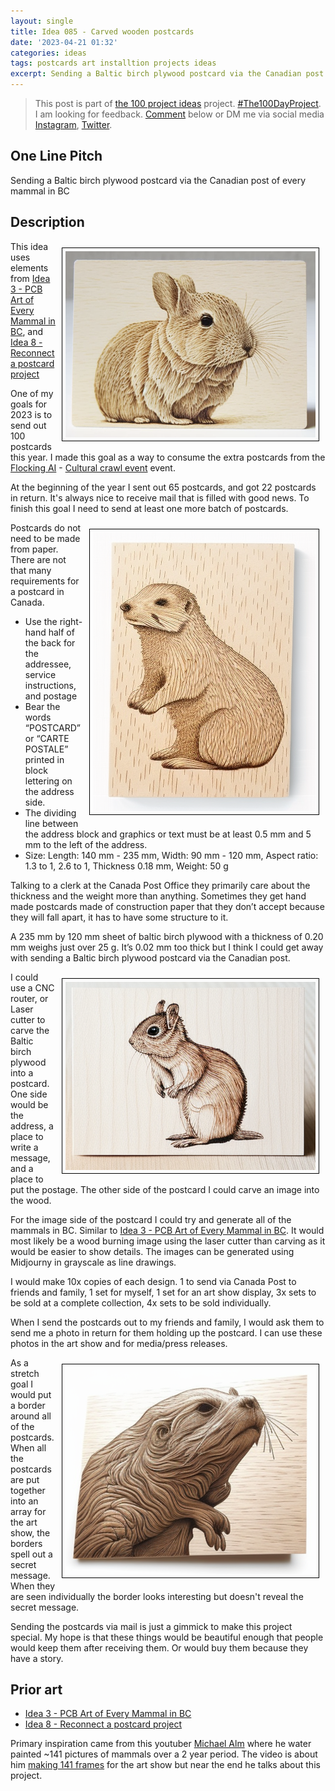 ```yaml
---
layout: single
title: Idea 085 - Carved wooden postcards
date: '2023-04-21 01:32'
categories: ideas
tags: postcards art installtion projects ideas
excerpt: Sending a Baltic birch plywood postcard via the Canadian post of every mammal in BC
---
```


> This post is part of [the 100 project ideas](https://blog.abluestar.com/projects/2023-100-ideas/) project. [#The100DayProject](https://www.the100dayproject.org/). I am looking for feedback. <a href='#utterances-comments'>Comment</a> below or DM me via social media <a href="https://instagram.com/funvill" rel="nofollow noopener noreferrer"><i class="fab fa-fw fa-instagram" aria-hidden="true"></i><span class="label">Instagram</span></a>, <a href="https://twitter.com/funvill" rel="nofollow noopener noreferrer"><i class="fab fa-fw fa-twitter" aria-hidden="true"></i><span class="label">Twitter</span></a>.

## One Line Pitch

Sending a Baltic birch plywood postcard via the Canadian post of every mammal in BC

## Description

<img src='\public\uploads\2023\rabbit-postcard.png' alt='rabbit-postcard' title='rabbit-postcard' style="float: right; max-width: 400px; margin: 10px; border: 1px solid black; padding: 5px">This idea uses elements from [Idea 3 - PCB Art of Every Mammal in BC](https://blog.abluestar.com/idea003-pcb-art-of-every-mammal-in-bc/), and [Idea 8 - Reconnect a postcard project](https://blog.abluestar.com/idea008-reconnect-a-post-card-project/)

One of my goals for 2023 is to send out 100 postcards this year. I made this goal as a way to consume the extra postcards from the [Flocking AI](https://blog.abluestar.com/projects/2022-flocking-ai/) - [Cultural crawl event](https://blog.abluestar.com/flockingai-eastside-culture-crawl-2022-post-mortem/) event.

At the beginning of the year I sent out 65 postcards, and got 22 postcards in return. It's always nice to receive mail that is filled with good news. To finish this goal I need to send at least one more batch of postcards.

<img src='\public\uploads\2023\gofer-postcard.png' alt='gofer-postcard' title='gofer-postcard' style="float: right; max-width: 400px; margin: 10px; border: 1px solid black; padding: 5px">Postcards do not need to be made from paper. There are not that many requirements for a postcard in Canada.

- Use the right-hand half of the back for the addressee, service instructions, and postage
- Bear the words “POSTCARD” or “CARTE POSTALE” printed in block lettering on the address side.
- The dividing line between the address block and graphics or text must be at least 0.5 mm and 5 mm to the left of the address.
- Size: Length: 140 mm - 235 mm, Width: 90 mm - 120 mm, Aspect ratio: 1.3 to 1, 2.6 to 1, Thickness 0.18 mm, Weight: 50 g

Talking to a clerk at the Canada Post Office they primarily care about the thickness and the weight more than anything. Sometimes they get hand made postcards made of construction paper that they don’t accept because they will fall apart, it has to have some structure to it.

A 235 mm by 120 mm sheet of baltic birch plywood with a thickness of 0.20 mm weighs just over 25 g. It’s 0.02 mm too thick but I think I could get away with sending a Baltic birch plywood postcard via the Canadian post.

<img src='\public\uploads\2023\squirrel-postcard.png' alt='squirrel-postcard' title='squirrel-postcard' style="float: right; max-width: 400px; margin: 10px; border: 1px solid black; padding: 5px">I could use a CNC router, or Laser cutter to carve the Baltic birch plywood into a postcard. One side would be the address, a place to write a message, and a place to put the postage. The other side of the postcard I could carve an image into the wood.

For the image side of the postcard I could try and generate all of the mammals in BC. Similar to  [Idea 3 - PCB Art of Every Mammal in BC](https://blog.abluestar.com/idea003-pcb-art-of-every-mammal-in-bc/). It would most likely be a wood burning image using the laser cutter than carving as it would be easier to show details. The images can be generated using Midjourny in grayscale as line drawings.

I would make 10x copies of each design. 1 to send via Canada Post to friends and family, 1 set for myself, 1 set for an art show display, 3x sets to be sold at a complete collection, 4x sets to be sold individually.

When I send the postcards out to my friends and family, I would ask them to send me a photo in return for them holding up the postcard. I can use these photos in the art show and for media/press releases.

<img src='\public\uploads\2023\otter-postcard.png' alt='otter-postcard' title='otter-postcard' style="float: right; max-width: 400px; margin: 10px; border: 1px solid black; padding: 5px">As a stretch goal I would put a border around all of the postcards. When all the postcards are put together into an array for the art show, the borders spell out a secret message. When they are seen individually the border looks interesting but doesn't reveal the secret message.

Sending the postcards via mail is just a gimmick to make this project special. My hope is that these things would be beautiful enough that people would keep them after receiving them. Or would buy them because they have a story.

## Prior art

- [Idea 3 - PCB Art of Every Mammal in BC](https://blog.abluestar.com/idea003-pcb-art-of-every-mammal-in-bc/)
- [Idea 8 - Reconnect a postcard project](https://blog.abluestar.com/idea008-reconnect-a-post-card-project/)

Primary inspiration came from this youtuber [Michael Alm](https://www.almfab.com ) where he water painted ~141 pictures of mammals over a 2 year period. The video is about him [making 141 frames](https://www.youtube.com/watch?v=012r8PZKsEE ) for the art show but near the end he talks about this project.  
